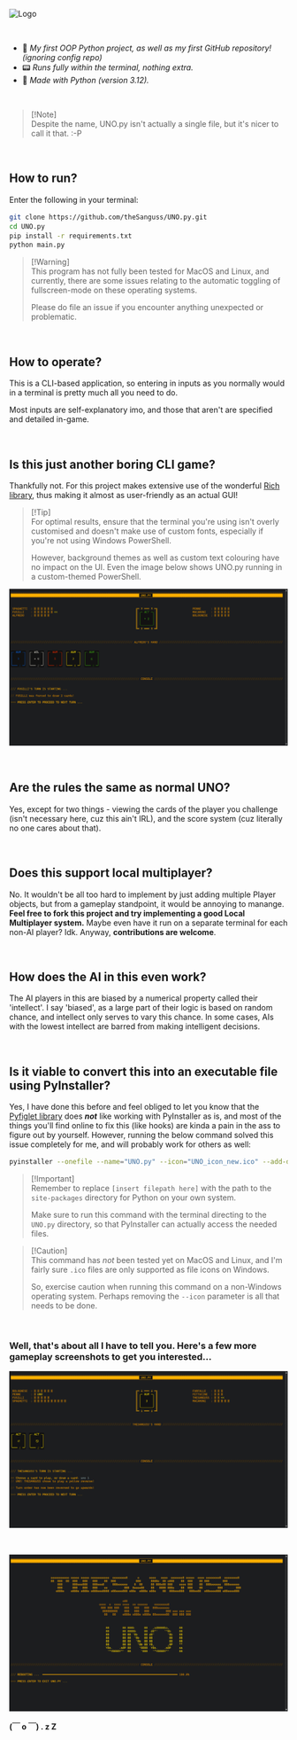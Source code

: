 ![Logo](/UNO_icon_new.ico)

<br>

- 🚀 _My first OOP Python project, as well as my first GitHub repository! (ignoring config repo)_
- 📟 _Runs fully within the terminal, nothing extra._
- 🐍 _Made with Python (version 3.12)._

<br>

> [!Note]\
> Despite the name, UNO.py isn't actually a single file, but it's nicer to call it that. :-P

<br>

## How to run?

Enter the following in your terminal:

```bash
git clone https://github.com/theSanguss/UNO.py.git
cd UNO.py
pip install -r requirements.txt
python main.py
```

> [!Warning]\
> This program has not fully been tested for MacOS and Linux, and currently, there are some issues relating to the automatic toggling of fullscreen-mode on these operating systems.
>
> Please do file an issue if you encounter anything unexpected or problematic.

<br>

## How to operate?

This is a CLI-based application, so entering in inputs as you normally would in a terminal is pretty much all you need to do.

Most inputs are self-explanatory imo, and those that aren't are specified and detailed in-game.

<br>

## Is this just another boring CLI game?

Thankfully not. For this project makes extensive use of the wonderful [Rich library](https://github.com/Textualize/rich/), thus making it almost as user-friendly as an actual GUI!

> [!Tip]\
> For optimal results, ensure that the terminal you're using isn't overly customised and doesn't make use of custom fonts, especially if you're not using Windows PowerShell.
>
> However, background themes as well as custom text colouring have no impact on the UI. Even the image below shows UNO.py running in a custom-themed PowerShell.

![UI rich in Rich formatting](/Gameplay%20Images/variety_of_cards_in_hand.png)

<br>

## Are the rules the same as normal UNO?

Yes, except for two things - viewing the cards of the player you challenge (isn't necessary here, cuz this ain't IRL), and the score system (cuz literally no one cares about that).

<br>

## Does this support local multiplayer?

No. It wouldn't be all too hard to implement by just adding multiple Player objects, but from a gameplay standpoint, it would be annoying to manange. **Feel free to fork this project and try implementing a good Local Multiplayer system.** Maybe even have it run on a separate terminal for each non-AI player? Idk. Anyway, **contributions are welcome**.

<br>

## How does the AI in this even work?

The AI players in this are biased by a numerical property called their 'intellect'. I say 'biased', as a large part of their logic is based on random chance, and intellect only serves to vary this chance. In some cases, AIs with the lowest intellect are barred from making intelligent decisions.

<br>

## Is it viable to convert this into an executable file using PyInstaller?

Yes, I have done this before and feel obliged to let you know that the [Pyfiglet library](https://github.com/pwaller/pyfiglet/) does **_not_** like working with PyInstaller as is, and most of the things you'll find online to fix this (like hooks) are kinda a pain in the ass to figure out by yourself. However, running the below command solved this issue completely for me, and will probably work for others as well:

```bash
pyinstaller --onefile --name="UNO.py" --icon="UNO_icon_new.ico" --add-data "[insert filepath here]\site-packages\pyfiglet\fonts;.\pyfiglet\fonts" main.py
```

> [!Important]\
> Remember to replace `[insert filepath here]` with the path to the `site-packages` directory for Python on your own system.
>
> Make sure to run this command with the terminal directing to the `UNO.py` directory, so that PyInstaller can actually access the needed files.

> [!Caution]\
> This command has _not_ been tested yet on MacOS and Linux, and I'm fairly sure `.ico` files are only supported as file icons on Windows.
>
> So, exercise caution when running this command on a non-Windows operating system. Perhaps removing the `--icon` parameter is all that needs to be done.

<br>

### Well, that's about all I have to tell you. Here's a few more gameplay screenshots to get you interested...

![UNO! declared & turn order reversed](/Gameplay%20Images/declared_uno_and%20reversed_turn_order.png)

<br>

![Victory Screen](/Gameplay%20Images/lesgo_i_win.png)

**(￣ o ￣) . z Z**
